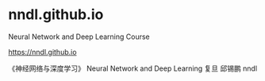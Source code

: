 # nndl.github.io
Neural Network and Deep Learning Course

 https://nndl.github.io

《神经网络与深度学习》  Neural Network and Deep Learning
 复旦 邱锡鹏 nndl 
